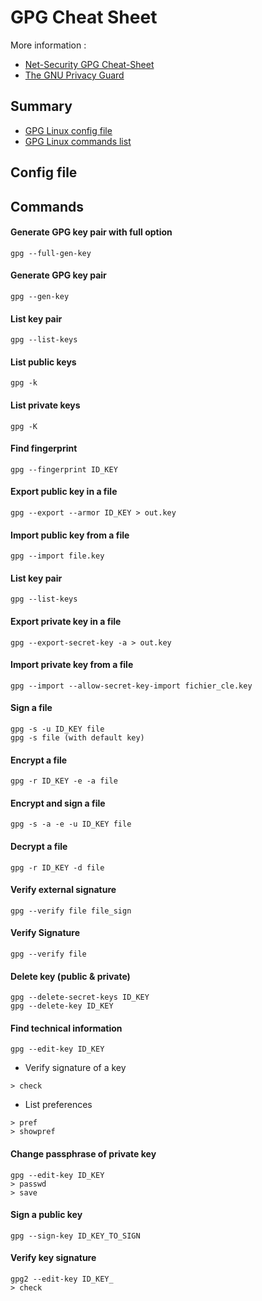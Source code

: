 # GPG Cheat Sheet

More information :
* [Net-Security GPG Cheat-Sheet](https://net-security.fr/security/gnupg-introduction-cheat-sheet/)
* [The GNU Privacy Guard](https://gnupg.org/)

## Summary
* [GPG Linux config file](#Config-file)
* [GPG Linux commands list](#Commands)

## Config file

## Commands

#### Generate GPG key pair with full option
```
gpg --full-gen-key
```

#### Generate GPG key pair
```
gpg --gen-key
```

#### List key pair 
```
gpg --list-keys
```

#### List public keys
```
gpg -k
```

#### List private keys 
```
gpg -K 
```

#### Find fingerprint  
```
gpg --fingerprint ID_KEY
```

#### Export public key in a file 
```
gpg --export --armor ID_KEY > out.key
```

#### Import public key from a file 
```
gpg --import file.key
```

#### List key pair 
```
gpg --list-keys
```

#### Export private key in a file
```
gpg --export-secret-key -a > out.key
```

#### Import private key from a file
```
gpg --import --allow-secret-key-import fichier_cle.key
```

#### Sign a file
```
gpg -s -u ID_KEY file
gpg -s file (with default key)
```

#### Encrypt a file
```
gpg -r ID_KEY -e -a file
```

#### Encrypt and sign a file
```
gpg -s -a -e -u ID_KEY file
```

#### Decrypt a file
```
gpg -r ID_KEY -d file
```

#### Verify external signature
```
gpg --verify file file_sign
```

#### Verify Signature
```
gpg --verify file
```

#### Delete key (public & private)
```
gpg --delete-secret-keys ID_KEY
gpg --delete-key ID_KEY
```

#### Find technical information 
```
gpg --edit-key ID_KEY
```
* Verify signature of a key
```
> check
```
* List preferences
```
> pref
> showpref
```

#### Change passphrase of private key 
```
gpg --edit-key ID_KEY
> passwd
> save 
```

#### Sign a public key 
```
gpg --sign-key ID_KEY_TO_SIGN
```

#### Verify key signature
```
gpg2 --edit-key ID_KEY_
> check 
```
